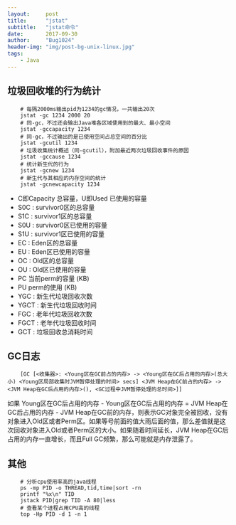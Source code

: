 ```yaml
---
layout:     post
title:      "jstat"
subtitle:   "jstat命令"
date:       2017-09-30
author:     "Bug1024"
header-img: "img/post-bg-unix-linux.jpg"
tags:
    - Java
---
```


## 垃圾回收堆的行为统计
```
    # 每隔2000ms输出pid为1234的gc情况，一共输出20次
    jstat -gc 1234 2000 20
    # 同-gc，不过还会输出Java堆各区域使用到的最大、最小空间
    jstat -gccapacity 1234
    # 同-gc，不过输出的是已使用空间占总空间的百分比
    jstat -gcutil 1234
    # 垃圾收集统计概述（同-gcutil），附加最近两次垃圾回收事件的原因
    jstat -gccause 1234
    # 统计新生代的行为
    jstat -gcnew 1234
    # 新生代与其相应的内存空间的统计
    jstat -gcnewcapacity 1234
```
* C即Capacity 总容量，U即Used 已使用的容量
* S0C : survivor0区的总容量
* S1C : survivor1区的总容量
* S0U : survivor0区已使用的容量
* S1U : survivor1区已使用的容量
* EC : Eden区的总容量
* EU : Eden区已使用的容量
* OC : Old区的总容量
* OU : Old区已使用的容量
* PC 当前perm的容量 (KB)
* PU perm的使用 (KB)
* YGC : 新生代垃圾回收次数
* YGCT : 新生代垃圾回收时间
* FGC : 老年代垃圾回收次数
* FGCT : 老年代垃圾回收时间
* GCT : 垃圾回收总消耗时间

## GC日志
```
    [GC [<收集器>: <Young区在GC前占的内存> -> <Young区在GC后占用的内存>(总大小) <Young区局部收集时JVM暂停处理的时间> secs] <JVM Heap在GC前占的内存> -> <JVM Heap在GC后占用的内存>(), <GC过程中JVM暂停处理的总时间>]]
```

如果 Young区在GC后占用的内存 - Young区在GC后占用的内存 =  JVM Heap在GC后占用的内存 - JVM Heap在GC前的内存，则表示GC对象完全被回收，没有对象进入Old区或者Perm区。如果等号前面的值大雨后面的值，那么差值就是这次回收对象进入Old或者Perm区的大小。如果随着时间延长，JVM Heap在GC后占用的内存一直增长，而且Full GC频繁，那么可能就是内存泄露了。

## 其他
```
    # 分析cpu使用率高的java线程
    ps -mp PID -o THREAD,tid,time|sort -rn
    printf "%x\n" TID
    jstack PID|grep TID -A 80|less
    # 查看某个进程占用CPU高的线程
    top -Hp PID -d 1 -n 1
```
